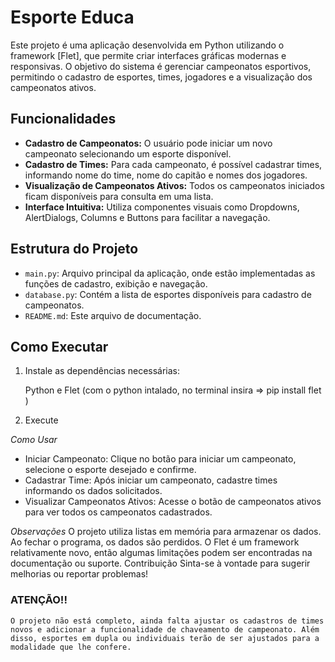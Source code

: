 # Esporte Educa

Este projeto é uma aplicação desenvolvida em Python utilizando o framework [Flet], que permite criar interfaces gráficas modernas e responsivas. O objetivo do sistema é gerenciar campeonatos esportivos, permitindo o cadastro de esportes, times, jogadores e a visualização dos campeonatos ativos.

## Funcionalidades

- **Cadastro de Campeonatos:** O usuário pode iniciar um novo campeonato selecionando um esporte disponível.
- **Cadastro de Times:** Para cada campeonato, é possível cadastrar times, informando nome do time, nome do capitão e nomes dos jogadores.
- **Visualização de Campeonatos Ativos:** Todos os campeonatos iniciados ficam disponíveis para consulta em uma lista.
- **Interface Intuitiva:** Utiliza componentes visuais como Dropdowns, AlertDialogs, Columns e Buttons para facilitar a navegação.

## Estrutura do Projeto

- `main.py`: Arquivo principal da aplicação, onde estão implementadas as funções de cadastro, exibição e navegação.
- `database.py`: Contém a lista de esportes disponíveis para cadastro de campeonatos.
- `README.md`: Este arquivo de documentação.

## Como Executar

1. Instale as dependências necessárias:
   
   Python e Flet (com o python intalado, no terminal insira => pip install flet )
   

2. Execute 

*Como Usar*
 - Iniciar Campeonato: Clique no botão para iniciar um campeonato, selecione o esporte desejado e confirme.
 - Cadastrar Time: Após iniciar um campeonato, cadastre times informando os dados solicitados.
 - Visualizar Campeonatos Ativos: Acesse o botão de campeonatos ativos para ver todos os campeonatos cadastrados.

*Observações*
O projeto utiliza listas em memória para armazenar os dados. Ao fechar o programa, os dados são perdidos.
O Flet é um framework relativamente novo, então algumas limitações podem ser encontradas na documentação ou suporte.
Contribuição
Sinta-se à vontade para sugerir melhorias ou reportar problemas!

### ATENÇÃO!!
    O projeto não está completo, ainda falta ajustar os cadastros de times novos e adicionar a funcionalidade de chaveamento de campeonato. Além disso, esportes em dupla ou individuais terão de ser ajustados para a modalidade que lhe confere.